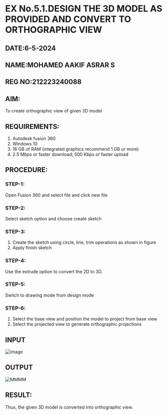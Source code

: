 # EX No.5.1.DESIGN THE 3D MODEL AS PROVIDED AND CONVERT TO ORTHOGRAPHIC VIEW

## DATE:6-5-2024
## NAME:MOHAMED AAKIF ASRAR S
## REG NO:212223240088

## AIM: 
To create orthographic view of given 3D model

## REQUIREMENTS: 
1. Autodesk fusion 360
2. Windows 10
3. 16 GB of RAM (integrated graphics recommend 1 GB or more)
4. 2.5 Mbps or faster download; 500 Kbps or faster upload 

## PROCEDURE:

### STEP-1:
Open Fusion 360 and select file and click new file

### STEP-2:
Select sketch option and choose create sketch

### STEP-3: 
1. Create the sketch using circle, line, trim operations as shown in figure
2. Apply finish sketch 

### STEP-4:
 Use the extrude option to convert the 2D to 3D.

### STEP-5:
Switch to drawing mode from design mode 
          
### STEP-6:
1. Select the base view and position the model to project from base view 
2. Select the projected view to generate orthographic projections

## INPUT
![image](https://user-images.githubusercontent.com/113594316/199408705-ed302b2a-90c3-41c0-9cc4-791a93366e2a.png)

## OUTPUT
![MMMM](https://github.com/MOHAMEDAAKIFASRAR/EX-No.5.1.-DESIGN-THE-3D-MODEL-AS-PROVIDED-AND-CONVERT-TO-ORTHOGRAPHIC-VIEW/assets/148514683/659cc71e-4527-4af5-909b-5187aea98d79)



## RESULT:
Thus, the given 3D model is converted into orthographic view.


